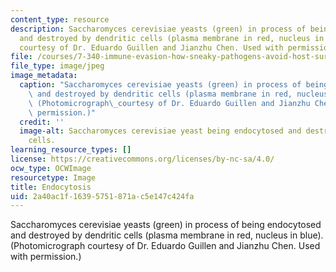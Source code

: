 ```yaml
---
content_type: resource
description: Saccharomyces cerevisiae yeasts (green) in process of being endocytosed
  and destroyed by dendritic cells (plasma membrane in red, nucleus in blue). (Photomicrograph
  courtesy of Dr. Eduardo Guillen and Jianzhu Chen. Used with permission.)
file: /courses/7-340-immune-evasion-how-sneaky-pathogens-avoid-host-surveillance-spring-2004/2a40ac1f16395751871ac5e147c424fa_7-340s04.jpg
file_type: image/jpeg
image_metadata:
  caption: "Saccharomyces cerevisiae yeasts (green) in process of being endocytosed\
    \ and destroyed by dendritic cells (plasma membrane in red, nucleus in blue).\
    \ (Photomicrograph\_courtesy of Dr. Eduardo Guillen and Jianzhu Chen. Used with\
    \ permission.)"
  credit: ''
  image-alt: Saccharomyces cerevisiae yeast being endocytosed and destroyed by dendritic
    cells.
learning_resource_types: []
license: https://creativecommons.org/licenses/by-nc-sa/4.0/
ocw_type: OCWImage
resourcetype: Image
title: Endocytosis
uid: 2a40ac1f-1639-5751-871a-c5e147c424fa
---
```

Saccharomyces cerevisiae yeasts (green) in process of being endocytosed and destroyed by dendritic cells (plasma membrane in red, nucleus in blue). (Photomicrograph courtesy of Dr. Eduardo Guillen and Jianzhu Chen. Used with permission.)